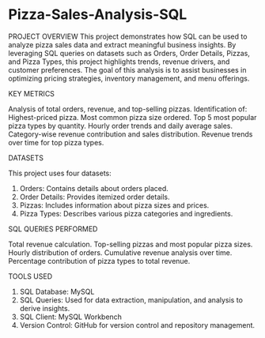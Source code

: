 # Pizza-Sales-Analysis-SQL

PROJECT OVERVIEW
This project demonstrates how SQL can be used to analyze pizza sales data and extract meaningful business insights. By leveraging SQL queries on datasets such as Orders, Order Details, Pizzas, and Pizza Types, this project highlights trends, revenue drivers, and customer preferences.
The goal of this analysis is to assist businesses in optimizing pricing strategies, inventory management, and menu offerings.

KEY METRICS

Analysis of total orders, revenue, and top-selling pizzas.
Identification of:
Highest-priced pizza.
Most common pizza size ordered.
Top 5 most popular pizza types by quantity.
Hourly order trends and daily average sales.
Category-wise revenue contribution and sales distribution.
Revenue trends over time for top pizza types.

DATASETS

This project uses four datasets:
1. Orders: Contains details about orders placed.
2. Order Details: Provides itemized order details.
3. Pizzas: Includes information about pizza sizes and prices.
4. Pizza Types: Describes various pizza categories and ingredients.

SQL QUERIES PERFORMED

Total revenue calculation.
Top-selling pizzas and most popular pizza sizes.
Hourly distribution of orders.
Cumulative revenue analysis over time.
Percentage contribution of pizza types to total revenue.

TOOLS USED

1. SQL Database: MySQL
2. SQL Queries: Used for data extraction, manipulation, and analysis to derive insights.
3. SQL Client: MySQL Workbench
4. Version Control: GitHub for version control and repository management.

